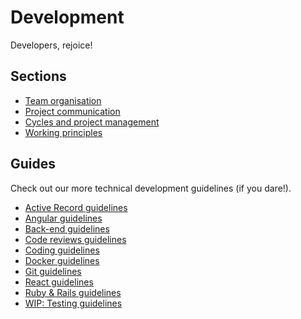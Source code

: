# Development

Developers, rejoice!

## Sections

- [Team organisation](/sections/development/team-organisation.md)
- [Project communication](/sections/development/project-communication.md)
- [Cycles and project management](/sections/development/cycles.md)
- [Working principles](/sections/development/working-principles.md)

## Guides

 Check out our more technical development guidelines (if you dare!).

- [Active Record guidelines](/guides/development/activerecord-guide.md)
- [Angular guidelines](/guides/development/angular-guidelines.md)
- [Back-end guidelines](/guides/development/back-end-development-guidelines.md)
- [Code reviews guidelines](/guides/development/code-reviews-guidelines.md)
- [Coding guidelines](/guides/development/coding-guidelines.md)
- [Docker guidelines](/guides/development/docker-guide.md)
- [Git guidelines](/guides/development/git-guidelines.md)
- [React guidelines](/guides/development/react-guidelines.md)
- [Ruby & Rails guidelines](/guides/development/ruby-guidelines.md)
- [WIP: Testing guidelines](/guides/development/testing-guidelines.md)
